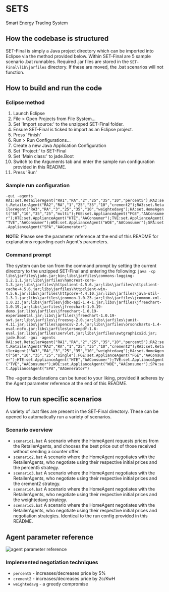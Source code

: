 # SETS
Smart Energy Trading System

## How the codebase is structured
SET-Final is simply a Java project directory which can be imported into Eclipse via the method provided below. Within SET-Final are 5 sample scenario .bat runnables. Required .jar files are stored in the `SET-Final\lib\jarfiles` directory. If these are moved, the .bat scenarios will not function. 

## How to build and run the code
### Eclipse method
1. Launch Eclipse
2. File > Open Projects from File System...
3. Set 'Import source:' to the unzipped SET-Final folder.
4. Ensure SET-Final is ticked to import as an Eclipse project.
5. Press 'Finish'
6. Run > Run Configurations...
7. Create a new Java Application Configuration
8. Set 'Project:' to SET-Final
9. Set 'Main class:' to jade.Boot
10. Switch to the Arguments tab and enter the sample run configuration provided in this README.
11. Press 'Run'

### Sample run configuration
```-gui -agents RA1:set.RetailerAgent("RA1","RA","2","25","35","10","percent5");RA2:set.RetailerAgent("RA2","RA","1","25","35","10","crement2");RA3:set.RetailerAgent("RA3","RA","3","25","35","10","weightedavg");HA:set.HomeAgent("50","10","35","25","multi");FGE:set.ApplianceAgent("FGE","AAConsumer");HTE:set.ApplianceAgent("HTE","AAConsumer");TVE:set.ApplianceAgent("TVE","AAConsumer");WOE:set.ApplianceAgent("WOE","AAConsumer");SPA:set.ApplianceAgent("SPA","AAGenerator")```

**NOTE:** Please see the parameter reference at the end of this README for explanations regarding each Agent's parameters.

### Command prompt
The system can be ran from the command prompt by setting the current directory to the unzipped SET-Final and entering the following:
```java -cp libs\jarfiles\jade.jar;bin;libs\jarfiles\commons-logging-1.2.1.1.jar;libs\jarfiles\hamcrest-core-1.3.jar;libs\jarfiles\httpclient-4.5.6.jar;libs\jarfiles\httpclient-cache-4.5.6.jar;libs\jarfiles\httpclient-win-4.5.6.jar;libs\jarfiles\httpcore-4.4.10.jar;libs\jarfiles\java-util-1.3.1.jar;libs\jarfiles\jcommon-1.0.23.jar;libs\jarfiles\jcommon-xml-1.0.23.jar;libs\jarfiles\jdbc-api-1.4-1.jar;libs\jarfiles\jfreechart-1.0.19.jar;libs\jarfiles\jfreechart-1.0.19-demo.jar;libs\jarfiles\jfreechart-1.0.19-experimental.jar;libs\jarfiles\jfreechart-1.0.19-swt.jar;libs\jarfiles\jfreesvg-2.0.jar;libs\jarfiles\junit-4.11.jar;libs\jarfiles\opencsv-2.4.jar;libs\jarfiles\orsoncharts-1.4-eval-nofx.jar;libs\jarfiles\orsonpdf-1.6-eval.jar;libs\jarfiles\servlet.jar;libs\jarfiles\swtgraphics2d.jar; jade.Boot -gui -agents RA1:set.RetailerAgent("RA1","RA","2","25","35","10","percent5");RA2:set.RetailerAgent("RA2","RA","1","25","35","10","crement2");RA3:set.RetailerAgent("RA3","RA","3","25","35","10","weightedavg");HA:set.HomeAgent("50","10","35","25","single");FGE:set.ApplianceAgent("FGE","AAConsumer");HTE:set.ApplianceAgent("HTE","AAConsumer");TVE:set.ApplianceAgent("TVE","AAConsumer");WOE:set.ApplianceAgent("WOE","AAConsumer");SPA:set.ApplianceAgent("SPA","AAGenerator")```

The -agents declarations can be tuned to your liking, provided it adheres by the Agent parameter reference at the end of this README.

## How to run specific scenarios
A variety of .bat files are present in the SET-Final directory. These can be opened to automatically run a variety of scenarios.
### Scenario overview
* `scenario1.bat` A scenario where the HomeAgent requests prices from the RetailerAgents, and chooses the best price out of those received without sending a counter offer.
* `scenario2.bat` A scenario where the HomeAgent negotiates with the RetailerAgents, who negotiate using their respective initial prices and the percent5 strategy.
* `scenario3.bat` A scenario where the HomeAgent negotiates with the RetailerAgents, who negotiate using their respective initial prices and the crement2 strategy.
* `scenario4.bat` A scenario where the HomeAgent negotiates with the RetailerAgents, who negotiate using their respective initial prices and the weightedavg strategy.
* `scenario5.bat` A scenario where the HomeAgent negotiates with the RetailerAgents, who negotiate using their respective initial prices and negotiation strategies. Identical to the run config provided in this README.

## Agent parameter reference
![agent parameter reference](https://i.imgur.com/6Z2yBpO.png)

### Implemented negotiation techniques
* `percent5` - increases/decreases price by 5%
* `crement2` - increases/decreases price by 2c/KwH
* `weightedavg` - a greedy compromise
